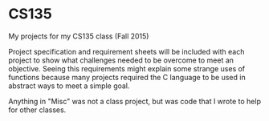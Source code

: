 # CS135
My projects for my CS135 class (Fall 2015)

Project specification and requirement sheets will be included with each project to show what
challenges needed to be overcome to meet an objective. Seeing this requirements might explain
some strange uses of functions because many projects required the C language to be used in
abstract ways to meet a simple goal.

Anything in "Misc" was not a class project, but was code that I wrote to help for other classes.
